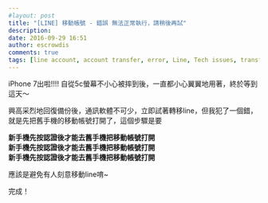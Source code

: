 ```yaml
---
#layout: post
title: "[LINE] 移動帳號 - 錯誤 無法正常執行，請稍後再試"
description:
date: 2016-09-29 16:51
author: escrowdis
comments: true
tags: [line account, account transfer, error, Line, Tech issues, transfer]
---
```

iPhone 7出啦!!!! 自從5c螢幕不小心被摔到後，一直都小心翼翼地用著，終於等到這天～

興高采烈地回復備份後，通訊軟體不可少，立即試著轉移line，但我犯了一個錯，就是先把舊手機的移動帳號打開了，這個步驟是要

**新手機先按認證後才能去舊手機把移動帳號打開**<br>
**新手機先按認證後才能去舊手機把移動帳號打開**<br>
**新手機先按認證後才能去舊手機把移動帳號打開**<br>

應該是避免有人刻意移動line唷~

完成！
